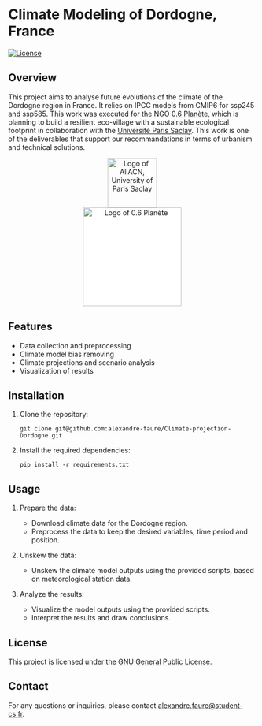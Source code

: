 # Climate Modeling of Dordogne, France

[![License](https://img.shields.io/badge/license-GPLv3-blue.svg)](https://opensource.org/license/gpl-3-0)

## Overview

This project aims to analyse future evolutions of the climate of the Dordogne region in France. It relies on IPCC models from CMIP6 for ssp245 and ssp585. This work was executed for the NGO [0.6 Planète](https://www.06planet.org/fr/), which is planning to build a resilient eco-village with a sustainable ecological footprint in collaboration with the [Université Paris Saclay](http://www.universite-paris-saclay.fr/objets-interdisciplinaires/alliance-climate-action-now). This work is one of the deliverables that support our recommandations in terms of urbanism and technical solutions.

<div align="center">
<img src="https://www.universite-paris-saclay.fr/sites/default/files/styles/max_325x325/public/2022-02/logo-allcan.png?itok=BPJUh5dQ" alt="Logo of AllACN, University of Paris Saclay" width=100>
</div>
<div align="center">
<img src="https://www.06planet.org/wp-content/uploads/2021/06/cropped-logo-0.6planet-1.png" alt="Logo of 0.6 Planète" width=200 style="background-color:white;">
</div>

## Features

- Data collection and preprocessing
- Climate model bias removing
- Climate projections and scenario analysis
- Visualization of results

## Installation

1. Clone the repository:

    ```shell
    git clone git@github.com:alexandre-faure/Climate-projection-Dordogne.git
    ```

2. Install the required dependencies:

    ```shell
    pip install -r requirements.txt
    ```

## Usage

1. Prepare the data:

    - Download climate data for the Dordogne region.
    - Preprocess the data to keep the desired variables, time period and position.

2. Unskew the data:

    - Unskew the climate model outputs using the provided scripts, based on meteorological station data.

4. Analyze the results:

    - Visualize the model outputs using the provided scripts.
    - Interpret the results and draw conclusions.

## License

This project is licensed under the [GNU General Public License](LICENSE).

## Contact

For any questions or inquiries, please contact [alexandre.faure@student-cs.fr](mailto:alexandre.faure@student-cs.fr).
